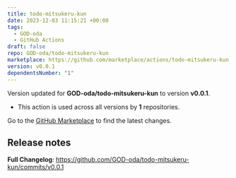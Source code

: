 ```yaml
---
title: todo-mitsukeru-kun
date: 2023-12-03 11:15:21 +00:00
tags:
  - GOD-oda
  - GitHub Actions
draft: false
repo: GOD-oda/todo-mitsukeru-kun
marketplace: https://github.com/marketplace/actions/todo-mitsukeru-kun
version: v0.0.1
dependentsNumber: "1"
---
```



Version updated for **GOD-oda/todo-mitsukeru-kun** to version **v0.0.1**.
- This action is used across all versions by **1** repositories.

Go to the [GitHub Marketplace](https://github.com/marketplace/actions/todo-mitsukeru-kun) to find the latest changes.

## Release notes

**Full Changelog**: https://github.com/GOD-oda/todo-mitsukeru-kun/commits/v0.0.1
